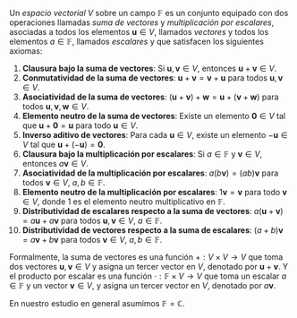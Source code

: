 Un _espacio vectorial_ $V$ sobre un campo $\mathbb{F}$ es un conjunto equipado con dos operaciones llamadas _suma de vectores_ y _multiplicación por escalares_, asociadas a todos los elementos $\mathbf{u} \in V$, llamados _vectores_ y todos los elementos $a \in \mathbb{F}$, llamados _escalares_ y que satisfacen los siguientes axiomas:

1. **Clausura bajo la suma de vectores**: Si $\mathbf{u}, \mathbf{v} \in V$, entonces $\mathbf{u} + \mathbf{v} \in V$.
2. **Conmutatividad de la suma de vectores**: $\mathbf{u} + \mathbf{v} = \mathbf{v} + \mathbf{u}$ para todos $\mathbf{u}, \mathbf{v} \in V$.
3. **Asociatividad de la suma de vectores**: $(\mathbf{u} + \mathbf{v}) + \mathbf{w} = \mathbf{u} + (\mathbf{v} + \mathbf{w})$ para todos $\mathbf{u}, \mathbf{v}, \mathbf{w} \in V$.
4. **Elemento neutro de la suma de vectores**: Existe un elemento $\mathbf{0} \in V$ tal que $\mathbf{u} + \mathbf{0} = \mathbf{u}$ para todo $\mathbf{u} \in V$.
5. **Inverso aditivo de vectores**: Para cada $\mathbf{u} \in V$, existe un elemento $-\mathbf{u} \in V$ tal que $\mathbf{u} + (-\mathbf{u}) = \mathbf{0}$.
6. **Clausura bajo la multiplicación por escalares**: Si $a \in \mathbb{F}$ y $\mathbf{v} \in V$, entonces $a\mathbf{v} \in V$.
7. **Asociatividad de la multiplicación por escalares**: $a(b\mathbf{v}) = (ab)\mathbf{v}$ para todos $\mathbf{v} \in V$, $a, b \in \mathbb{F}$.
8. **Elemento neutro de la multiplicación por escalares**: $1\mathbf{v} = \mathbf{v}$ para todo $\mathbf{v} \in V$, donde 1 es el elemento neutro multiplicativo en $\mathbb{F}$.
9. **Distributividad de escalares respecto a la suma de vectores**: $a(\mathbf{u} + \mathbf{v}) = a\mathbf{u} + a\mathbf{v}$ para todos $\mathbf{u}, \mathbf{v} \in V$, $a \in \mathbb{F}$.
10. **Distributividad de vectores respecto a la suma de escalares**: $(a + b)\mathbf{v} = a\mathbf{v} + b\mathbf{v}$ para todos $\mathbf{v} \in V$, $a, b \in \mathbb{F}$.

Formalmente, la suma de vectores es una función $+: V \times V \rightarrow V$ que toma dos vectores $\mathbf{u}, \mathbf{v} \in V$ y asigna un tercer vector en $V$, denotado por $\mathbf{u} + \mathbf{v}$. 
Y el producto por escalar es una función $\cdot: \mathbb{F} \times V \rightarrow V$ que toma un escalar $a \in \mathbb{F}$ y un vector $\mathbf{v} \in V$, y asigna un tercer vector en $V$, denotado por $a\mathbf{v}$.

En nuestro estudio en general asumimos $\mathbb{F} = \mathbb{C}.$
